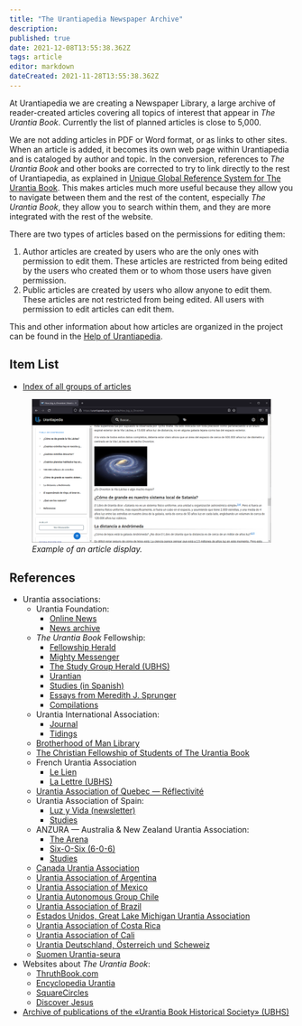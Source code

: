 ```yaml
---
title: "The Urantiapedia Newspaper Archive"
description:
published: true
date: 2021-12-08T13:55:38.362Z
tags: article
editor: markdown
dateCreated: 2021-11-28T13:55:38.362Z
---
```


At Urantiapedia we are creating a Newspaper Library, a large archive of reader-created articles covering all topics of interest that appear in _The Urantia Book_. Currently the list of planned articles is close to 5,000.

We are not adding articles in PDF or Word format, or as links to other sites. When an article is added, it becomes its own web page within Urantiapedia and is cataloged by author and topic. In the conversion, references to _The Urantia Book_ and other books are corrected to try to link directly to the rest of Urantiapedia, as explained in [Unique Global Reference System for The Urantia Book](/en/help/links#unique-global-reference-system-for-the-urantia-book). This makes articles much more useful because they allow you to navigate between them and the rest of the content, especially _The Urantia Book_, they allow you to search within them, and they are more integrated with the rest of the website.

There are two types of articles based on the permissions for editing them:
1. Author articles are created by users who are the only ones with permission to edit them. These articles are restricted from being edited by the users who created them or to whom those users have given permission.
2. Public articles are created by users who allow anyone to edit them. These articles are not restricted from being edited. All users with permission to edit articles can edit them.

This and other information about how articles are organized in the project can be found in the [Help of Urantiapedia](/en/help/content).

## Item List

- [Index of all groups of articles](/en/index/articles)


<figure id="Sample_fig_1" class="image urantiapedia">
<img src="/image/help/sample_page_article.png">
<figcaption><em> Example of an article display.</em></figcaption>
</figure>

## References

- Urantia associations:
  - Urantia Foundation:
    - [Online News](https://www.urantia.org/news)
    - [News archive](https://www.urantia.org/urantia-foundation/newsletter-pdf-archives)
  - _The Urantia Book_ Fellowship:
    - [Fellowship Herald](https://urantia-book.org/archive/newsletters/herald/)
    - [Mighty Messenger](https://archive.urantiabook.org/archive/newsletters)
    - [The Study Group Herald (UBHS)](https://ubhs.hosted-by-files.com/http/FrameDocTypesBY.html)
    - [Urantian](https://urantia-book.org/archive/newsletters/urantian_journal/)
    - [Studies (in Spanish)](https://urantiabook.org/Estudios_Espanol)
    - [Essays from Meredith J. Sprunger](https://urantiabook.org/Christianity-and-The-Urantia-Book-The-Meredith-J-Sprunger-Essays)
    - [Compilations](https://urantiabook.org/Urantia-Book-Paper-Focused-Resources)
  - Urantia International Association:
    - [Journal](https://urantia-association.org/journal-online/)
    - [Tidings](https://urantia-association.org/about-tidings-newsletter/)
  - [Brotherhood of Man Library](https://urantia-book.org/archive/newsletters/innerface/index.html)
  - [The Christian Fellowship of Students of The Urantia Book](https://urantia-book.org/index_spiritual_fellowship_journal.html)
  - French Urantia Association
    - [Le Lien](https://lien.urantia.fr/)
    - [La Lettre (UBHS)](https://ubhs.hosted-by-files.com/http/FrameDocTypesPE.html)
  - [Urantia Association of Quebec — Réflectivité](https://www.urantia-quebec.ca/publications/reflectivite)
  - Urantia Association of Spain:
    - [Luz y Vida (newsletter)](https://aue.urantia-association.org/luz-y-vida/)
    - [Studies](https://aue.urantia-association.org/study/)
  - ANZURA — Australia & New Zealand Urantia Association:
    - [The Arena](https://anzura.urantia-association.org/2022/01/01/about-arena-newsletter/)
    - [Six-O-Six (6-0-6)](https://anzura.urantia-association.org/2021/02/10/a-bit-of-history/)
    - [Studies](https://anzura.urantia-association.org/topical-index-study-aids/)
  - [Canada Urantia Association](https://canada.urantia-association.org/urantia-related-writtings/)
  - [Urantia Association of Argentina](https://argentina.urantia-association.org/trabajos-secundarios/)
  - [Urantia Association of Mexico](https://www.urantia-mexico.org.mx/index_archivos/Page1438.htm)
  - [Urantia Autonomous Group Chile](http://www.urantiachile.org/?modulo=articulos)
  - [Urantia Association of Brazil](https://urantia.com.br/arquivos/category/blog-artigos)
  - [Estados Unidos, Great Lake Michigan Urantia Association](https://glmua.urantia-association.org/library/)
  - [Urantia Association of Costa Rica](https://cr.urantia-association.org/publicaciones/)
  - [Urantia Association of Cali](https://uracali.urantia-association.org/)
  - [Urantia Deutschland, Österreich und Scheweiz](https://dach.urantia-association.org/blog/)
  - [Suomen Urantia-seura](https://finland.urantia-association.org/category/vastauksia-kysymyksiin/)
- Websites about _The Urantia Book_:
  - [ThruthBook.com](https://truthbook.com/)
  - [Encyclopedia Urantia](http://www.encyclopediaurantia.org/)
  - [SquareCircles](https://www.squarecircles.com/)
  - [Discover Jesus](https://discoverjesus.com/)
- [Archive of publications of the «Urantia Book Historical Society» (UBHS)](https://ubhs.hosted-by-files.com/http/DocTypesIndex.html)